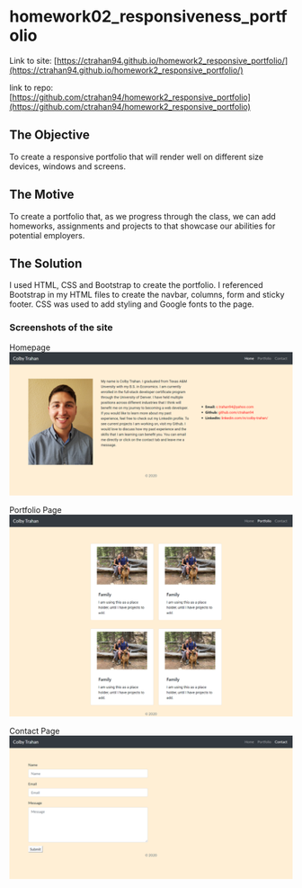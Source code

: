 # homework02_responsiveness_portfolio

Link to site: [https://ctrahan94.github.io/homework2_responsive_portfolio/](https://ctrahan94.github.io/homework2_responsive_portfolio/)

link to repo: [https://github.com/ctrahan94/homework2_responsive_portfolio](https://github.com/ctrahan94/homework2_responsive_portfolio) 

## The Objective

To create a responsive portfolio that will render well on different size devices, windows and screens.

## The Motive
To create a portfolio that, as we progress through the class, we can add homeworks, assignments and projects to that showcase our abilities for potential employers. 

## The Solution
I used HTML, CSS and Bootstrap to create the portfolio. I referenced Bootstrap in my HTML files to create the navbar, columns, form and sticky footer. CSS was used to add styling and Google fonts to the page.

### Screenshots of the site
Homepage
![Homepage](assets/images/homePage.png)

Portfolio Page
![PorfolioPage](assets/images/portfolioPage.png)

Contact Page
![ContactPage](assets/images/contactPage.png)